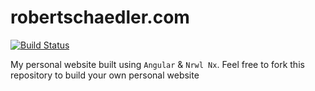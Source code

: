 # robertschaedler.com

[![Build Status](https://dev.azure.com/robertschaedler/robertschaedler.com/_apis/build/status/repo-mirror?branchName=master)](https://dev.azure.com/robertschaedler/robertschaedler.com/_build/latest?definitionId=1&branchName=master)

My personal website built using `Angular` & `Nrwl Nx`. Feel free to fork this repository to build your own personal website <!-- or checkout some of the tools I created to build it: -->

<!-- Check out [Neon](https://github.com/robertschaedler3/neon), my custom Angular UI kit.

Have a look at [ngx-terminal](https://github.com/robertschaedler3/ngx-terminal), a terminal emulator I built for Angular. 

Or clone my [Angular Project Structure](https://github.com/robertschaedler3/Scalable-Angular-Project) repo to get started on your own app. -->
